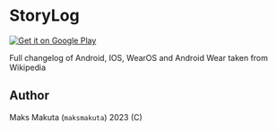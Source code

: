 # StoryLog

<a href='https://play.google.com/store/apps/details?id=ua.makuta.storylog&pcampaignid=pcampaignidMKT-Other-global-all-co-prtnr-py-PartBadge-Mar2515-1'><img alt="Get it on Google Play" src="https://play.google.com/intl/en_us/badges/static/images/badges/en_badge_web_generic.png"/></a>   
 
Full changelog of Android, IOS, WearOS and Android Wear taken from Wikipedia

## Author 
 
 Maks Makuta (```maksmakuta```) 2023 (C)

